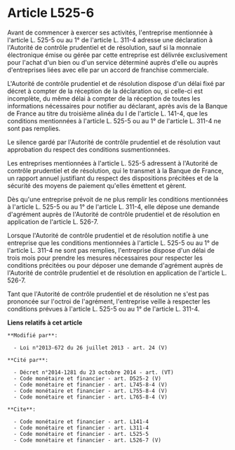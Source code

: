 # Article L525-6

Avant de commencer à exercer ses activités, l'entreprise mentionnée à l'article L. 525-5 ou au 1° de l'article L. 311-4
adresse une déclaration à l'Autorité de contrôle prudentiel et de résolution, sauf si la monnaie électronique émise ou gérée
par cette entreprise est délivrée exclusivement pour l'achat d'un bien ou d'un service déterminé auprès d'elle ou auprès
d'entreprises liées avec elle par un accord de franchise commerciale. 

L'Autorité de contrôle prudentiel et de résolution dispose d'un délai fixé par décret à compter de la réception de la
déclaration ou, si celle-ci est incomplète, du même délai à compter de la réception de toutes les informations nécessaires
pour notifier au déclarant, après avis de la Banque de France au titre du troisième alinéa du I de l'article L. 141-4, que
les conditions mentionnées à l'article L. 525-5 ou au 1° de l'article L. 311-4 ne sont pas remplies. 

Le silence gardé par l'Autorité de contrôle prudentiel et de résolution vaut approbation du respect des conditions
susmentionnées. 

Les entreprises mentionnées à l'article L. 525-5 adressent à l'Autorité de contrôle prudentiel et de résolution, qui le
transmet à la Banque de France, un rapport annuel justifiant du respect des dispositions précitées et de la sécurité des
moyens de paiement qu'elles émettent et gèrent. 

Dès qu'une entreprise prévoit de ne plus remplir les conditions mentionnées à l'article L. 525-5 ou au 1° de l'article L.
311-4, elle dépose une demande d'agrément auprès de l'Autorité de contrôle prudentiel et de résolution en application de
l'article L. 526-7.

Lorsque l'Autorité de contrôle prudentiel et de résolution notifie à une entreprise que les conditions mentionnées à
l'article L. 525-5 ou au 1° de l'article L. 311-4 ne sont pas remplies, l'entreprise dispose d'un délai de trois mois pour
prendre les mesures nécessaires pour respecter les conditions précitées ou pour déposer une demande d'agrément auprès de
l'Autorité de contrôle prudentiel et de résolution en application de l'article L. 526-7. 

Tant que l'Autorité de contrôle prudentiel et de résolution ne s'est pas prononcée sur l'octroi de l'agrément, l'entreprise
veille à respecter les conditions prévues à l'article L. 525-5 ou au 1° de l'article L. 311-4.

**Liens relatifs à cet article**

	**Modifié par**:

	  - Loi n°2013-672 du 26 juillet 2013 - art. 24 (V)

	**Cité par**:

	  - Décret n°2014-1281 du 23 octobre 2014 - art. (VT)
	  - Code monétaire et financier - art. D525-2 (V)
	  - Code monétaire et financier - art. L745-8-4 (V)
	  - Code monétaire et financier - art. L755-8-4 (V)
	  - Code monétaire et financier - art. L765-8-4 (V)

	**Cite**:

	  - Code monétaire et financier - art. L141-4
	  - Code monétaire et financier - art. L311-4
	  - Code monétaire et financier - art. L525-5
	  - Code monétaire et financier - art. L526-7 (V)
